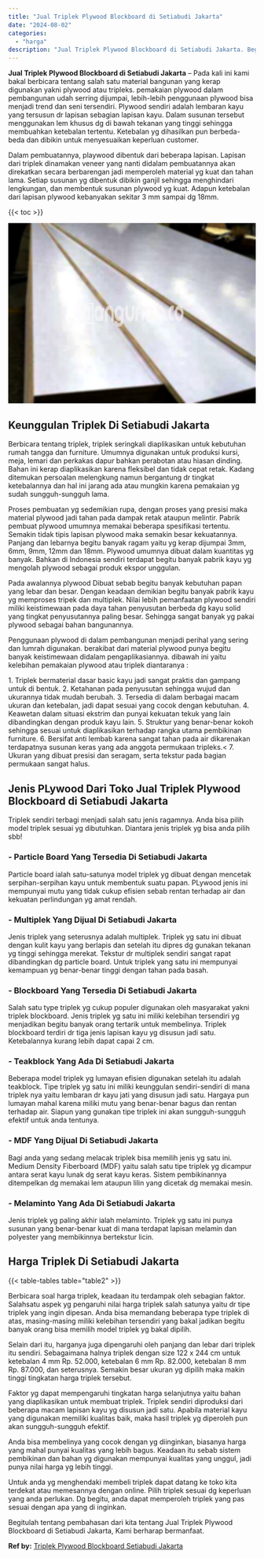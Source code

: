 ```yaml
---
title: "Jual Triplek Plywood Blockboard di Setiabudi Jakarta"
date: "2024-08-02"
categories: 
  - "harga"
description: "Jual Triplek Plywood Blockboard di Setiabudi Jakarta. Begitulah tentang pembahasan dari kita tentang Jual Triplek Plywood Blockboard di Setiabudi Jakarta, Ka..."
---
```


**Jual Triplek Plywood Blockboard di Setiabudi Jakarta** – Pada kali ini kami bakal berbicara tentang salah satu material bangunan yang kerap digunakan yakni plywood atau tripleks. pemakaian plywood dalam pembangunan udah serring dijumpai, lebih-lebih penggunaan plywood bisa menjadi trend dan seni tersendiri. Plywood sendiri adalah lembaran kayu yang tersusun dr lapisan sebagian lapisan kayu. Dalam susunan tersebut menggunakan lem khusus dg di bawah tekanan yang tinggi sehingga membuahkan ketebalan tertentu. Ketebalan yg dihasilkan pun berbeda-beda dan dibikin untuk menyesuaikan keperluan customer.

Dalam pembuatannya, playwood dibentuk dari beberapa lapisan. Lapisan dari triplek dinamakan veneer yang nanti didalam pembuatannya akan direkatkan secara berbarengan jadi memperoleh material yg kuat dan tahan lama. Setiap susunan yg dibentuk dibikin ganjil sehingga menghindari lengkungan, dan membentuk susunan plywood yg kuat. Adapun ketebalan dari lapisan plywood kebanyakan sekitar 3 mm sampai dg 18mm.

{{< toc >}}

![Jual Triplek Plywood Blockboard di Setiabudi Jakarta](/images/jual-triplek-murah-24.png)

## Keunggulan Triplek Di Setiabudi Jakarta

Berbicara tentang triplek, triplek seringkali diaplikasikan untuk kebutuhan rumah tangga dan furniture. Umumnya digunakan untuk produksi kursi, meja, lemari dan perkakas dapur bahkan perabotan atau hiasan dinding. Bahan ini kerap diaplikasikan karena fleksibel dan tidak cepat retak. Kadang ditemukan persoalan melengkung namun bergantung dr tingkat ketebalannya dan hal ini jarang ada atau mungkin karena pemakaian yg sudah sungguh-sungguh lama.

Proses pembuatan yg sedemikian rupa, dengan proses yang presisi maka material plywood jadi tahan pada dampak retak ataupun melintir. Pabrik pembuat plywood umumnya memakai beberapa spesifikasi tertentu. Semakin tidak tipis lapisan plywood maka semakin besar kekuatannya. Panjang dan lebarnya begitu banyak ragam yaitu yg kerap dijumpai 3mm, 6mm, 9mm, 12mm dan 18mm. Plywood umumnya dibuat dalam kuantitas yg banyak. Bahkan di Indonesia sendiri terdapat begitu banyak pabrik kayu yg mengolah plywood sebagai produk ekspor unggulan.

Pada awalannya plywood Dibuat sebab begitu banyak kebutuhan papan yang lebar dan besar. Dengan keadaan demikian begitu banyak pabrik kayu yg memproses tripek dan multiplek. Nilai lebih pemanfaatan plywood sendiri miliki keistimewaan pada daya tahan penyusutan berbeda dg kayu solid yang tingkat penyusutannya paling besar. Sehingga sangat banyak yg pakai plywood sebagai bahan bangunannya.

Penggunaan plywood di dalam pembangunan menjadi perihal yang sering dan lumrah digunakan. berakibat dari material plywood punya begitu banyak keistimewaan didalam pengaplikasiannya. dibawah ini yaitu kelebihan pemakaian plywood atau triplek diantaranya :

1\. Triplek bermaterial dasar basic kayu jadi sangat praktis dan gampang untuk di bentuk. 2. Ketahanan pada penyusutan sehingga wujud dan ukurannya tidak mudah berubah. 3. Tersedia di dalam berbagai macam ukuran dan ketebalan, jadi dapat sesuai yang cocok dengan kebutuhan. 4. Keawetan dalam situasi ekstrim dan punyai kekuatan tekuk yang lain dibandingkan dengan produk kayu lain. 5. Struktur yang benar-benar kokoh sehingga sesuai untuk diaplikasikan terhadap rangka utama pembikinan furniture. 6. Bersifat anti lembab karena sangat tahan pada air dikarenakan terdapatnya susunan keras yang ada anggota permukaan tripleks.< 7. Ukuran yang dibuat presisi dan seragam, serta tekstur pada bagian permukaan sangat halus.

## Jenis PLywood Dari Toko Jual Triplek Plywood Blockboard di Setiabudi Jakarta

Triplek sendiri terbagi menjadi salah satu jenis ragamnya. Anda bisa pilih model triplek sesuai yg dibutuhkan. Diantara jenis triplek yg bisa anda pilih sbb!

### \- Particle Board Yang Tersedia Di Setiabudi Jakarta

Particle board ialah satu-satunya model triplek yg dibuat dengan mencetak serpihan-serpihan kayu untuk membentuk suatu papan. PLywood jenis ini mempunyai mutu yang tidak cukup efisien sebab rentan terhadap air dan kekuatan perlindungan yg amat rendah.

### \- Multiplek Yang Dijual Di Setiabudi Jakarta

Jenis triplek yang seterusnya adalah multiplek. Triplek yg satu ini dibuat dengan kulit kayu yang berlapis dan setelah itu dipres dg gunakan tekanan yg tinggi sehingga merekat. Tekstur dr multiplek sendiri sangat rapat dibandingkan dg particle board. Untuk triplek yang satu ini mempunyai kemampuan yg benar-benar tinggi dengan tahan pada basah.

### \- Blockboard Yang Tersedia Di Setiabudi Jakarta

Salah satu type triplek yg cukup populer digunakan oleh masyarakat yakni triplek blockboard. Jenis triplek yg satu ini miliki kelebihan tersendiri yg menjadikan begitu banyak orang tertarik untuk membelinya. Triplek blockboard terdiri dr tiga jenis lapisan kayu yg disusun jadi satu. Ketebalannya kurang lebih dapat capai 2 cm.

### \- Teakblock Yang Ada Di Setiabudi Jakarta

Beberapa model triplek yg lumayan efisien digunakan setelah itu adalah teakblock. Tipe triplek yg satu ini miliki keunggulan sendiri-sendiri di mana triplek nya yaitu lembaran dr kayu jati yang disusun jadi satu. Hargaya pun lumayan mahal karena miliki mutu yang benar-benar bagus dan rentan terhadap air. Siapun yang gunakan tipe triplek ini akan sungguh-sungguh efektif untuk anda tentunya.

### \- MDF Yang Dijual Di Setiabudi Jakarta

Bagi anda yang sedang melacak triplek bisa memilih jenis yg satu ini. Medium Density Fiberboard (MDF) yaitu salah satu tipe triplek yg dicampur antara serat kayu lunak dg serat kayu keras. Sistem pembikinannya ditempelkan dg memakai lem ataupun lilin yang dicetak dg memakai mesin.

### \- Melaminto Yang Ada Di Setiabudi Jakarta

Jenis triplek yg paling akhir ialah melaminto. Triplek yg satu ini punya susunan yang benar-benar kuat di mana terdapat lapisan melamin dan polyester yang membikinnya bertekstur licin.

## Harga Triplek Di Setiabudi Jakarta

{{< table-tables table="table2" >}}

Berbicara soal harga triplek, keadaan itu terdampak oleh sebagian faktor. Salahsatu aspek yg pengaruhi nilai harga triplek salah satunya yaitu dr tipe triplek yang ingin dipesan. Anda bisa memandang beberapa type triplek di atas, masing-masing miliki kelebihan tersendiri yang bakal jadikan begitu banyak orang bisa memilih model triplek yg bakal dipilih.

Selain dari itu, harganya juga dipengaruhi oleh panjang dan lebar dari triplek itu sendiri. Sebagaimana halnya triplek dengan size 122 x 244 cm untuk ketebalan 4 mm Rp. 52.000, ketebalan 6 mm Rp. 82.000, ketebalan 8 mm Rp. 87.000, dan seterusnya. Semakin besar ukuran yg dipilih maka makin tinggi tingkatan harga triplek tersebut.

Faktor yg dapat mempengaruhi tingkatan harga selanjutnya yaitu bahan yang diaplikasikan untuk membuat triplek. Triplek sendiri diproduksi dari beberapa macam lapisan kayu yg disusun jadi satu. Apabila material kayu yang digunakan memiliki kualitas baik, maka hasil triplek yg diperoleh pun akan sungguh-sungguh efektif.

Anda bisa membelinya yang cocok dengan yg diinginkan, biasanya harga yang mahal punyai kualitas yang lebih bagus. Keadaan itu sebab sistem pembikinan dan bahan yg digunakan mempunyai kualitas yang unggul, jadi punya nilai harga yg lebih tinggi.

Untuk anda yg menghendaki membeli triplek dapat datang ke toko kita terdekat atau memesannya dengan online. Pilih triplek sesuai dg keperluan yang anda perlukan. Dg begitu, anda dapat memperoleh triplek yang pas sesuai dengan apa yang di inginkan.

Begitulah tentang pembahasan dari kita tentang Jual Triplek Plywood Blockboard di Setiabudi Jakarta, Kami berharap bermanfaat.

**Ref by:** [Triplek Plywood Blockboard Setiabudi Jakarta](https://id.wikipedia.org/wiki/Triplek)
